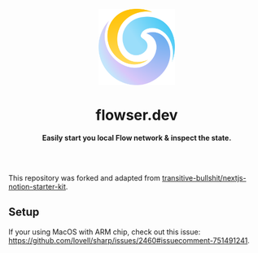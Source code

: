 <div align="center">
	<br>
	<img alt="Flowser logo" src="public/images/logo.svg" width="150" height="150">
	<h1>flowser.dev</h1>
	<p>
		<b>Easily start you local Flow network & inspect the state.</b>
	</p>
	<br>
	<br>
</div>

This repository was forked and adapted from [transitive-bullshit/nextjs-notion-starter-kit](https://github.com/transitive-bullshit/nextjs-notion-starter-kit).

## Setup

If your using MacOS with ARM chip, check out this issue: https://github.com/lovell/sharp/issues/2460#issuecomment-751491241.

